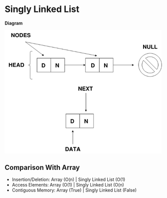 # Singly Linked List

**Diagram**

![Image of diagram of Singly Linked List](Singly_Linked_List_Diagram.png)

## Comparison With Array

* Insertion/Deletion: Array (O(n) | Singly Linked List (O(1)
* Access Elements: Array (O(1) | Singly Linked List (O(n)
* Contiguous Memory: Array (True) | Singly Linked List (False)
